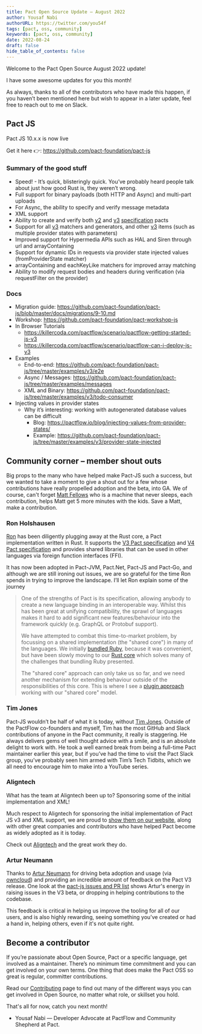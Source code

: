 ```yaml
---
title: Pact Open Source Update — August 2022
author: Yousaf Nabi
authorURL: https://twitter.com/you54f
tags: [pact, oss, community]
keywords: [pact, oss, community]
date: 2022-08-24
draft: false
hide_table_of_contents: false
---
```


Welcome to the Pact Open Source August 2022 update!

I have some awesome updates for you this month!

‌As always, thanks to all of the contributors who have made this happen, if you haven’t been mentioned here but wish to appear in a later update, feel free to reach out to me on Slack.

## Pact JS

Pact JS 10.x.x is now live

Get it here 👉: <https://github.com/pact-foundation/pact-js>

### Summary of the good stuff

- Speed! - It’s quick, blisteringly quick. You’ve probably heard people talk about just how good Rust is, they weren’t wrong.
- Full support for binary payloads (both HTTP and Async) and multi-part uploads
- For Async, the ability to specify and verify message metadata
- XML support
- Ability to create and verify both [v2](https://github.com/pact-foundation/pact-specification/tree/version-2/) and [v3](https://github.com/pact-foundation/pact-specification/tree/version-3/) [specification](https://github.com/pact-foundation/pact-specification/) pacts
- Support for all [v3](https://github.com/pact-foundation/pact-specification/tree/version-3/) matchers and generators, and other [v3](https://github.com/pact-foundation/pact-specification/tree/version-3/) items (such as multiple provider states with parameters)
- Improved support for Hypermedia APIs such as HAL and Siren through url and arrayContaining
- Support for dynamic IDs in requests via provider state injected values (fromProviderState matcher)
- arrayContaining and eachKeyLike matchers for improved array matching
- Ability to modify request bodies and headers during verification (via requestFilter on the provider)

### Docs

- Migration guide: <https://github.com/pact-foundation/pact-js/blob/master/docs/migrations/9-10.md>
- Workshop: <https://github.com/pact-foundation/pact-workshop-js>
- In Browser Tutorials
  - <https://killercoda.com/pactflow/scenario/pactflow-getting-started-js-v3>
  - <https://killercoda.com/pactflow/scenario/pactflow-can-i-deploy-js-v3>
- Examples
  - End-to-end: <https://github.com/pact-foundation/pact-js/tree/master/examples/v3/e2e>
  - Async / Messages: <https://github.com/pact-foundation/pact-js/tree/master/examples/messages>
  - XML and Binary: <https://github.com/pact-foundation/pact-js/tree/master/examples/v3/todo-consumer>
- Injecting values in provider states
  - Why it’s interesting: working with autogenerated database values can be difficult
    - Blog: <https://pactflow.io/blog/injecting-values-from-provider-states/>
    - Example: <https://github.com/pact-foundation/pact-js/tree/master/examples/v3/provider-state-injected>

## Community corner – member shout outs

Big props to the many who have helped make Pact-JS such a success, but we wanted to take a moment to give a shout out for a few whose contributions have really propelled adoption and the beta, into GA. We of course, can't forget [Matt Fellows](https://github.com/mefellows) who is a machine that never sleeps, each contribution, helps Matt get 5 more minutes with the kids. Save a Matt, make a contribution.

### Ron Holshausen

[Ron](https://github.com/uglyog) has been diligently plugging away at the Rust core, a Pact implementation written in Rust. It supports the [V3 Pact specification](https://github.com/pact-foundation/pact-specification/tree/version-3) and [V4 Pact specification](https://github.com/pact-foundation/pact-specification/tree/version-4) and provides shared libraries that can be used in other languages via foreign function interfaces (FFI).

It has now been adopted in Pact-JVM, Pact.Net, Pact-JS and Pact-Go, and although we are still ironing out issues, we are so grateful for the time Ron spends in trying to improve the landscape. I’ll let Ron explain some of the journey

> One of the strengths of Pact is its specification, allowing anybody to create a new language binding in an interoperable way. Whilst this has been great at unifying compatibility, the sprawl of languages makes it hard to add significant new features/behaviour into the framework quickly (e.g. GraphQL or Protobuf support).
>
> We have attempted to combat this time-to-market problem, by focussing on a shared implementation (the "shared core") in many of the languages. We initially [bundled Ruby](https://docs.pact.io/wrapper_implementations), because it was convenient, but have been slowly moving to our [Rust core](https://github.com/pact-foundation/pact-reference) which solves many of the challenges that bundling Ruby presented.
>
> The "shared core" approach can only take us so far, and we need another mechanism for extending behaviour outside of the responsibilities of this core. This is where I see a [plugin approach](https://github.com/pact-foundation/pact-plugins) working with our "shared core" model.

### Tim Jones

Pact-JS wouldn’t be half of what it is today, without [Tim Jones](https://github.com/TimothyJones). Outside of the PactFlow co-founders and myself, Tim has the most GitHub and Slack contributions of anyone in the Pact community, it really is staggering. He always delivers gems of well thought advice with a smile, and is an absolute delight to work with. He took a well earned break from being a full-time Pact maintainer earlier this year, but if you’ve had the time to visit the Pact Slack group, you’ve probably seen him armed with Tim’s Tech Tidbits, which we all need to encourage him to make into a YouTube series.

### Aligntech

What has the team at Aligntech been up to? Sponsoring some of the initial implementation and XML!

Much respect to Aligntech for sponsoring the initial implementation of Pact JS v3 and XML support, we are proud to [show them on our website](https://docs.pact.io/contributing/contributors), along with other great companies and contributors who have helped Pact become as widely adopted as it is today.

Check out [Aligntech](https://www.aligntech.com) and the great work they do.

### Artur Neumann

Thanks to [Artur Neumann](https://github.com/individual-it) for driving beta adoption and usage (via [owncloud](https://owncloud.com/)) and providing an incredible amount of feedback on the Pact V3 release. One look at the [pact-js issues and PR list](https://github.com/pact-foundation/pact-js/issues?q=author%3Aindividual-it) shows Artur's energy in raising issues in the V3 beta, or dropping in helping contributions to the codebase.

This feedback is critical in helping us improve the tooling for all of our users, and is also highly rewarding, seeing something you’ve created or had a hand in, helping others, even if it's not quite right.

## Become a contributor

If you’re passionate about Open Source, Pact or a specific language, get involved as a maintainer. There’s no minimum time commitment and you can get involved on your own terms. One thing that does make the Pact OSS so great is regular, committer contributions.

Read our [Contributing](https://docs.pact.io/contributing) page to find out many of the different ways you can get involved in Open Source, no matter what role, or skillset you hold.

That's all for now, catch you next month!

- Yousaf Nabi — Developer Advocate at PactFlow and Community Shepherd at Pact.
